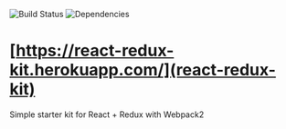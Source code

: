![Build Status](https://api.travis-ci.org/salikovpro/react-redux-kit.svg?branch=develop) ![Dependencies](https://david-dm.org/salikovpro/react-redux-kit.svg)
# [https://react-redux-kit.herokuapp.com/](react-redux-kit)
Simple starter kit for React + Redux with Webpack2
